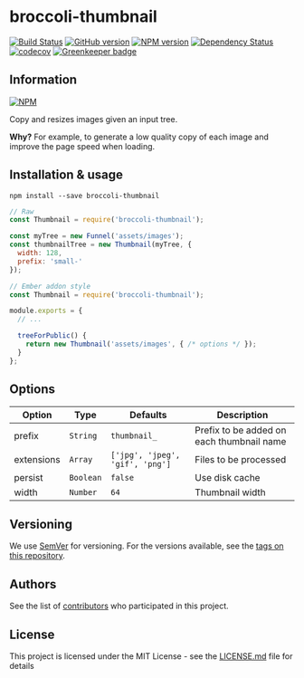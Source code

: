 # broccoli-thumbnail

[![Build Status](https://travis-ci.org/BBVAEngineering/broccoli-thumbnail.svg?branch=master)](https://travis-ci.org/BBVAEngineering/broccoli-thumbnail)
[![GitHub version](https://badge.fury.io/gh/BBVAEngineering%2Fbroccoli-thumbnail.svg)](https://badge.fury.io/gh/BBVAEngineering%2Fbroccoli-thumbnail)
[![NPM version](https://badge.fury.io/js/broccoli-thumbnail.svg)](https://badge.fury.io/js/broccoli-thumbnail)
[![Dependency Status](https://david-dm.org/BBVAEngineering/broccoli-thumbnail.svg)](https://david-dm.org/BBVAEngineering/broccoli-thumbnail)
[![codecov](https://codecov.io/gh/BBVAEngineering/broccoli-thumbnail/branch/master/graph/badge.svg)](https://codecov.io/gh/BBVAEngineering/broccoli-thumbnail)
[![Greenkeeper badge](https://badges.greenkeeper.io/BBVAEngineering/broccoli-thumbnail.svg)](https://greenkeeper.io/)

## Information

[![NPM](https://nodei.co/npm/broccoli-thumbnail.png?downloads=true&downloadRank=true)](https://nodei.co/npm/broccoli-thumbnail/)

Copy and resizes images given an input tree.

**Why?** For example, to generate a low quality copy of each image and improve the page speed when loading.

## Installation & usage

`npm install --save broccoli-thumbnail`


```javascript
// Raw
const Thumbnail = require('broccoli-thumbnail');

const myTree = new Funnel('assets/images');
const thumbnailTree = new Thumbnail(myTree, {
  width: 128,
  prefix: 'small-'
});
```

```javascript
// Ember addon style
const Thumbnail = require('broccoli-thumbnail');

module.exports = {
  // ...

  treeForPublic() {
    return new Thumbnail('assets/images', { /* options */ });
  }
};
```

## Options

| Option     | Type      | Defaults                        | Description                               |
|------------|-----------|---------------------------------|-------------------------------------------|
| prefix     | `String`  | `thumbnail_`                    | Prefix to be added on each thumbnail name |
| extensions | `Array`   | `['jpg', 'jpeg', 'gif', 'png']` | Files to be processed                     |
| persist    | `Boolean` | `false`                         | Use disk cache                            |
| width      | `Number`  | `64`                            | Thumbnail width                           |

## Versioning

We use [SemVer](http://semver.org/) for versioning. For the versions available, see the [tags on this repository](https://github.com/BBVAEngineering/broccoli-thumbnail/tags).

## Authors

See the list of [contributors](https://github.com/BBVAEngineering/broccoli-thumbnail/graphs/contributors) who participated in this project.

## License

This project is licensed under the MIT License - see the [LICENSE.md](LICENSE.md) file for details
